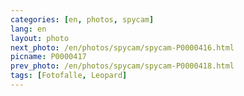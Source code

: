 ```yaml
---
categories: [en, photos, spycam]
lang: en
layout: photo
next_photo: /en/photos/spycam/spycam-P0000416.html
picname: P0000417
prev_photo: /en/photos/spycam/spycam-P0000418.html
tags: [Fotofalle, Leopard]
---
```

